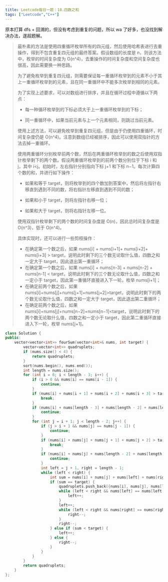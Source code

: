 ```yaml
---
title: Leetcode每日一题：18.四数之和
tags: ["Leetcode","C++"]
---
```


原本打算 dfs + 回溯的，但没有考虑到重复的问题，所以 wa 了好多，也没找到解决办法，遂超题解。

> 最朴素的方法是使用四重循环枚举所有的四元组，然后使用哈希表进行去重操作，得到不包含重复四元组的最终答案。假设数组的长度是 n，则该方法中，枚举的时间复杂度为 O(n^4)，去重操作的时间复杂度和空间复杂度也很高，因此需要换一种思路。
>
> 为了避免枚举到重复四元组，则需要保证每一重循环枚举到的元素不小于其上一重循环枚举到的元素，且在同一重循环中不能多次枚举到相同的元素。
>
> 为了实现上述要求，可以对数组进行排序，并且在循环过程中遵循以下两点：
>
> * 每一种循环枚举到的下标必须大于上一重循环枚举到的下标；
>
> * 同一重循环中，如果当前元素与上一个元素相同，则跳过当前元素。
>
> 使用上述方法，可以避免枚举到重复四元组，但是由于仍使用四重循环，时间复杂度仍是 O(n^4)。注意到数组已经被排序，因此可以使用双指针的方法去掉一重循环。
>
> 使用两重循环分别枚举前两个数，然后在两重循环枚举到的数之后使用双指针枚举剩下的两个数。假设两重循环枚举到的前两个数分别位于下标 i 和 j，其中 i<j。初始时，左右指针分别指向下标 j+1 和下标 n−1。每次计算四个数的和，并进行如下操作：
>
> * 如果和等于 target，则将枚举到的四个数加到答案中，然后将左指针右移直到遇到不同的数，将右指针左移直到遇到不同的数；
>
> * 如果和小于 target，则将左指针右移一位；
>
> * 如果和大于 target，则将右指针左移一位。
>
> 使用双指针枚举剩下的两个数的时间复杂度是 O(n)，因此总时间复杂度是 O(n^3)，低于 O(n^4)。
>
> 具体实现时，还可以进行一些剪枝操作：
>
> * 在确定第一个数之后，如果 nums[i] + nums[i+1]+ nums[i+2]+ nums[i+3] > target，说明此时剩下的三个数无论取什么值，四数之和一定大于 target，因此退出第一重循环；
> * 在确定第一个数之后，如果 nums[i] + nums[n-3] + nums[n-2] + nums[n-1] < target，说明此时剩下的三个数无论取什么值，四数之和一定小于 target，因此第一重循环直接进入下一轮，枚举 nums[i+1]；
> * 在确定前两个数之后，如果 nums[i]+nums[j]+nums[j+1]+nums[j+2]>target，说明此时剩下的两个数无论取什么值，四数之和一定大于 target，因此退出第二重循环；
> * 在确定前两个数之后，如果 nums[i]+nums[j]+nums[n−2]+nums[n−1]<target，说明此时剩下的两个数无论取什么值，四数之和一定小于 target，因此第二重循环直接进入下一轮，枚举 nums[j+1]。

~~~c++
class Solution {
public:
    vector<vector<int>> fourSum(vector<int>& nums, int target) {
        vector<vector<int>> quadruplets;
        if (nums.size() < 4) {
            return quadruplets;
        }
        sort(nums.begin(), nums.end());															//排序
        int length = nums.size();
        for (int i = 0; i < length - 3; i++) {													//一重循环
            if (i > 0 && nums[i] == nums[i - 1]) {
                continue;
            }
            if (nums[i] + nums[i + 1] + nums[i + 2] + nums[i + 3] > target) {					   //剪枝
                break;
            }
            if (nums[i] + nums[length - 3] + nums[length - 2] + nums[length - 1] < target) {		//剪枝
                continue;
            }
            for (int j = i + 1; j < length - 2; j++) {											//二重循环
                if (j > i + 1 && nums[j] == nums[j - 1]) {
                    continue;
                }
                if (nums[i] + nums[j] + nums[j + 1] + nums[j + 2] > target) {					   //剪枝
                    break;
                }
                if (nums[i] + nums[j] + nums[length - 2] + nums[length - 1] < target) {				//剪枝
                    continue;
                }
                int left = j + 1, right = length - 1;
                while (left < right) {															//双指针
                    int sum = nums[i] + nums[j] + nums[left] + nums[right];
                    if (sum == target) {
                        quadruplets.push_back({nums[i], nums[j], nums[left], nums[right]});
                        while (left < right && nums[left] == nums[left + 1]) {
                            left++;
                        }
                        left++;
                        while (left < right && nums[right] == nums[right - 1]) {
                            right--;
                        }
                        right--;
                    } else if (sum < target) {
                        left++;
                    } else {
                        right--;
                    }
                }
            }
        }
        return quadruplets;
    }
};
~~~

